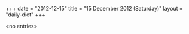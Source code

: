 +++
date = "2012-12-15"
title = "15 December 2012 (Saturday)"
layout = "daily-diet"
+++

\<no entries\>